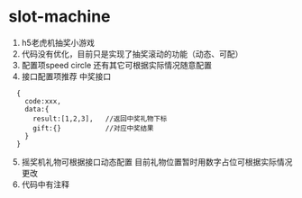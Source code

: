 # slot-machine
1. h5老虎机抽奖小游戏
2. 代码没有优化，目前只是实现了抽奖滚动的功能（动态、可配）
3. 配置项speed circle 还有其它可根据实际情况随意配置
4. 接口配置项推荐
中奖接口
```
  {
    code:xxx,
    data:{
      result:[1,2,3],   //返回中奖礼物下标
      gift:{}           //对应中奖结果
    }
  }
```
5. 摇奖机礼物可根据接口动态配置
  目前礼物位置暂时用数字占位可根据实际情况更改
6. 代码中有注释